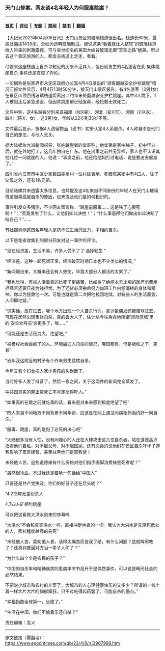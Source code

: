 ### 天门山惨案，网友谈4名年轻人为何服毒跳崖？

---

#### [首页](../../../..?n13967998) &nbsp;|&nbsp; [评论](../../../../../epoch-comment?n13967998) &nbsp;|&nbsp; [专题](../../../../../epoch-special?n13967998) &nbsp;|&nbsp; [禁闻](../../../../../epoch-news?n13967998) &nbsp;|&nbsp; [禁书](../../../../../books?n13967998) &nbsp;|&nbsp; [翻墙](https://github.com/gfw-breaker/nogfw/blob/master/README.md?n13967998)


<div class="post_content" id="artbody" itemprop="articleBody">
 <!-- article content begin -->
 <p>
  【大纪元2023年04月08日讯】天门山景区的玻璃栈道很出名。栈道长60米，最高处海拔1430米，全线为透明玻璃制成。据说这条“看着就让人腿软”的玻璃栈道给人带来的刺激震撼，可与举世闻名的美国大峡谷玻璃走廊“天空之路”媲美。所以去这个景区旅游的人，都会去栈道上走走，看看。
 </p>
 <p>
  尽管来这座栈道上自杀寻短见的历来不乏其人，但日前发生的4名游客在此
  <ok href="https://www.epochtimes.com/gb/tag/%E9%9B%86%E4%BD%93%E8%B7%B3%E5%B4%96%E8%87%AA%E6%9D%80.html">
   集体跳崖自杀
  </ok>
  事件还是震惊了舆论。
 </p>
 <p>
  一份据称是张家界市永定区政府办公室4月4日发出的“游客翻越安全护栏跳崖”情况汇报文件显示，4月4日13时50分许，接天门山景区报告，有4名游客（3男1女）在景区山顶西线玻璃栈道距离出口约10米处翻越安全护栏跳崖。其中3人跳下，1人被阻止后紧急送医，但因其跳崖前已经服毒，经抢救无效死亡。
 </p>
 <p>
  文件中称，这4名游客分别来自福建（张X睿）、河北（彭X军）、河南（刘X永）、四川（陈X，女），这3男1女，年龄从22岁到33岁不等。
 </p>
 <p>
  文件最后显示，根据4人遗留物品（遗书）初步认定4人系自杀。4人称自杀是他们自己的想法，与他人无关。
 </p>
 <p>
  据大陆媒体九派新闻报导，张姓跳崖者的堂哥称，他堂弟是家中独子，初中毕业后，就在外地打工，这几年独自在广东。他在出事之前并无异样，家人也不认识其他几位一同跳崖的人。他说：“事发之前，他还给他妈打过电话，说是要出去旅游了。”
 </p>
 <p>
  四川省内江市市中区史家镇四美桥村一位村民表示，死者陈某家中有4口人，除了父母之外，还有1名兄弟。
 </p>
 <p>
  目前陆媒并未透露太多信息，也并提及这4名来自不同省份的年轻人在天门山玻璃栈道服毒跳崖自杀的原因，也未提及他们是如何相识的。
 </p>
 <p>
  事件引发众多猜测，不少网友留言称，“跳崖前服毒…… 这是铁了心要死啊！”；“究竟发生了什么，让他们如此决绝！”；“什么事逼得他们做出如此决断了结自己？”……
 </p>
 <p>
  有社媒猜测这四名年轻人是抗不住生活的压力，才相约自杀。
 </p>
 <p>
  以下是笔者收集到的部分网友对这一事件的评论。
 </p>
 <p>
  “现在经济差，生活不易，许多人受不了了
  <ok href="https://www.epochtimes.com/gb/tag/%E9%80%89%E6%8B%A9%E8%BD%BB%E7%94%9F.html">
   选择轻生
  </ok>
  ”
 </p>
 <p>
  “经济差，这种一起死很正常，经济破灭时期日本也不少类似的情况。”
 </p>
 <p>
  “新闻爆出来，大概率还会有人效仿，毕竟大部分人都活的太累了。”
 </p>
 <p>
  “我也觉得，有些人活着真的比死了更痛苦，比如得了绝症永无止境的医疗消费承担痛苦还要日夜为钱担忧。为了还贷必须拚命努力加班工作内卷消耗的身体和精神。你以为拯救他一次。可能也就是第二次把他拉回地狱。对有些人的生活而言，人间即地狱。”
 </p>
 <p>
  “说实话，放在过去，哪个地方出现一个人自杀行为，拿少数偶发还能搪塞过去，可现在居然出现集体自杀，真的丢大人了，估计从今往后各地所谓‘风险区域’里的‘安全劝导员’会更多了，唉……”
 </p>
 <p>
  “可能还是生活压力大，绝望吧。”
 </p>
 <p>
  “被极权社会逼疯了的人。环境逼迫人自杀的情况，哪国都有，但是极权之下，更甚”
 </p>
 <p>
  “去年我这附近的村子有个外来男生跳楼自杀。
 </p>
 <p>
  今年又有个妇女把人家小男孩的头砍断了。
 </p>
 <p>
  当时好多人发了抖音了，然后一夜之间，关于这两件的新闻完全蒸发了。
 </p>
 <p>
  中共国真实的非正常死亡率肯定高得吓人。”
 </p>
 <p>
  “如果真的在跳之前就吃毒的话，看来是对未来感到极度绝望了吧”
 </p>
 <p>
  “四人来自不同地方不同背景不同年龄，应该是在网上遇见同病相怜而约好一同自杀。”
 </p>
 <p>
  “服毒、跳崖，真的是抱了必死的决心吧”
 </p>
 <p>
  “大陆很多没有人性，没有同理心的人还在大肆攻击这几位自杀者。站在道德高点指责他们自私，对不起父母，对不起国家。还有恶毒的说他们在景区自杀吓坏了游客影响了景区经营，甚至抹黑他们是邪教徒！
 </p>
 <p>
  未经他人苦，这些道德婊有什么资格对他们指手画脚消费抹黑死者呢？”
 </p>
 <p>
  “虽然很冷血，不过我还是要呛一句话给“中国人”
 </p>
 <p>
  只要还是共产党执政，你们的好日子还在后头呢？”
 </p>
 <p>
  “4.2邯郸无差别杀人
 </p>
 <p>
  4.7四人矿相约跳崖
 </p>
 <p>
  可以把这看做大洪水到来的序幕吗
 </p>
 <p>
  “大洪水”不会和真实洪水一样，直接冲走地表的一切。我认为大洪水是先淹死低处的人，费拉程度越高的先死”
 </p>
 <p>
  “未经他人苦，莫劝他人善，活得太痛苦而自我了结，有什么问题？这就叫邪教了？还真非要逼对方当一辈子人矿了？”
 </p>
 <p>
  “为什么四个全是农民的孩子？”
 </p>
 <p>
  “中国的自杀率和精神疾病的患病率节节高升不是偶然事件，可以说是畸形社会的必然结果。
 </p>
 <p>
  不要说小城市和农村的韭菜了，大城市的人心理健康快乐的又多少？所谓的一线土着一样大片大片的抑郁躁狂，只不过吃得起药罢了，可能自杀的慢点。”
 </p>
 <p>
  “幸福指数全球第一，坐稳了。”
 </p>
 <p>
  “生活在中国，你们不偷着乐还自杀？”
 </p>
 <p>
  责任编辑：高义
 </p>
 <!-- article content end -->
 <div id="below_article_ad">
 </div>
</div>


---

原文链接（需翻墙）：https://www.epochtimes.com/gb/23/4/8/n13967998.htm
